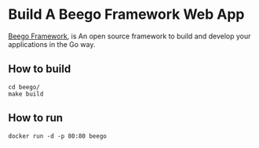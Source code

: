 Build A Beego Framework Web App
===============================

[Beego Framework](http://beego.me/), is An open source framework to build and develop your applications in the Go way.

## How to build

```
cd beego/
make build
```

## How to run

```
docker run -d -p 80:80 beego
```
